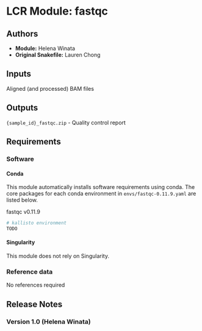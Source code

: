 # LCR Module: fastqc

## Authors

- **Module:** Helena Winata
- **Original Snakefile:** Lauren Chong

## Inputs
Aligned (and processed) BAM files

## Outputs
`{sample_id}_fastqc.zip` - Quality control report


## Requirements

### Software

<!-- TODO: If you can't use conda, update this section accordingly -->

#### Conda

This module automatically installs software requirements using conda. The core packages for each conda environment in `envs/fastqc-0.11.9.yaml` are listed below.

fastqc v0.11.9

```bash
# kallisto environment
TODO
```

#### Singularity

This module does not rely on Singularity.

### Reference data

<!-- TODO: Add required references below (including the reference key) -->
No references required

## Release Notes

### Version 1.0 (Helena Winata)

<!-- TODO: Add items below explaining each decision -->


